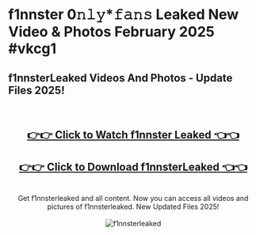 # f1nnster 0𝚗𝚕𝚢*𝚏𝚊𝚗𝚜 Leaked New Video & Photos February 2025 #vkcg1

<h2>f1nnsterLeaked Videos And Photos - Update Files 2025!</h2>
<br>
<div align="center">
<h2><a href="https://mediaupload.pro?title=f1nnster&ref=11F" rel="nofollow">👉👉 Click to Watch f1nnster Leaked 👈👈</a></h2>
<h2><a href="https://mediaupload.pro?title=f1nnster&ref=11F" rel="nofollow">👉👉 Click to Download f1nnsterLeaked 👈👈</a></h2>
<br>
Get f1nnsterleaked and all content. Now you can access all videos and pictures of f1nnsterleaked. New Updated Files 2025!
<br>
<br>
<a href="https://mediaupload.pro?title=f1nnster&ref=11F" rel="nofollow" data-target="animated-image.originalLink"><img src="https://i.ibb.co/Gkj2r4b/banner.png" alt="f1nnsterleaked" style="max-width: 100%; display: inline-block;" data-target="animated-image.originalImage"></a>
</div>
<br>

